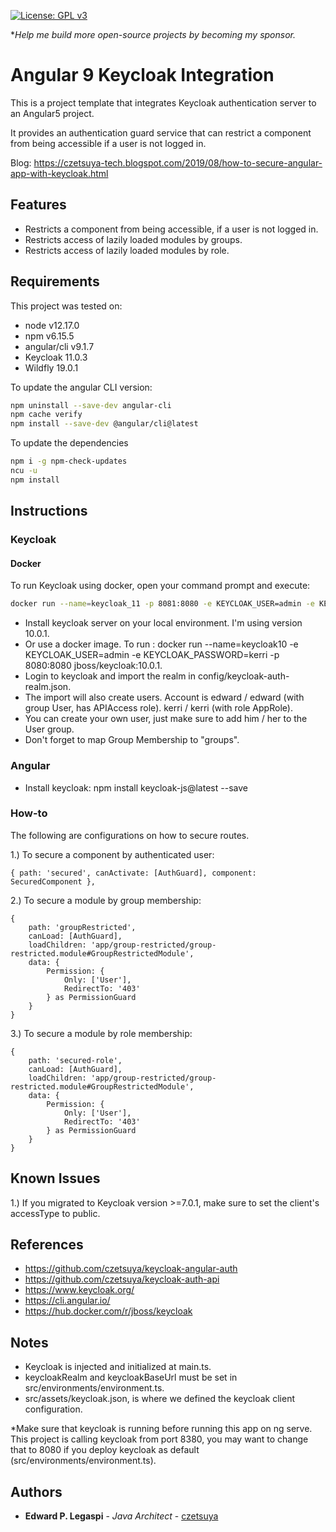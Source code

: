 [![License: GPL v3](https://img.shields.io/badge/License-GPLv3-blue.svg)](https://www.gnu.org/licenses/gpl-3.0)

**Help me build more open-source projects by becoming my sponsor.*

# Angular 9 Keycloak Integration

This is a project template that integrates Keycloak authentication server to an Angular5 project.

It provides an authentication guard service that can restrict a component from being accessible if a user is not logged in.

Blog: https://czetsuya-tech.blogspot.com/2019/08/how-to-secure-angular-app-with-keycloak.html

## Features

 - Restricts a component from being accessible, if a user is not logged in.
 - Restricts access of lazily loaded modules by groups.
 - Restricts access of lazily loaded modules by role.
 
## Requirements

This project was tested on:
 - node v12.17.0
 - npm v6.15.5
 - angular/cli v9.1.7
 - Keycloak 11.0.3
 - Wildfly 19.0.1

To update the angular CLI version:

```sh
npm uninstall --save-dev angular-cli
npm cache verify
npm install --save-dev @angular/cli@latest
```

To update the dependencies

```sh
npm i -g npm-check-updates
ncu -u
npm install
```

## Instructions

### Keycloak

#### Docker

To run Keycloak using docker, open your command prompt and execute:

```sh
docker run --name=keycloak_11 -p 8081:8080 -e KEYCLOAK_USER=admin -e KEYCLOAK_PASSWORD=admin jboss/keycloak:11.0.3
```

 - Install keycloak server on your local environment. I'm using version 10.0.1.
 - Or use a docker image. To run : docker run --name=keycloak10 -e KEYCLOAK_USER=admin -e KEYCLOAK_PASSWORD=kerri -p 8080:8080 jboss/keycloak:10.0.1.
 - Login to keycloak and import the realm in config/keycloak-auth-realm.json.
 - The import will also create users. Account is edward / edward (with group User, has APIAccess role). kerri / kerri (with role AppRole).
 - You can create your own user, just make sure to add him / her to the User group.
 - Don't forget to map Group Membership to "groups".
 
### Angular

 - Install keycloak: npm install keycloak-js@latest --save 
 
### How-to

The following are configurations on how to secure routes.

1.) To secure a component by authenticated user:

```
{ path: 'secured', canActivate: [AuthGuard], component: SecuredComponent },
```

2.) To secure a module by group membership:

```
{
    path: 'groupRestricted',
    canLoad: [AuthGuard],
    loadChildren: 'app/group-restricted/group-restricted.module#GroupRestrictedModule',
    data: {
        Permission: {
            Only: ['User'],
            RedirectTo: '403'
        } as PermissionGuard
    }
}
```

3.) To secure a module by role membership:

```
{
    path: 'secured-role',
    canLoad: [AuthGuard],
    loadChildren: 'app/group-restricted/group-restricted.module#GroupRestrictedModule',
    data: {
        Permission: {
            Only: ['User'],
            RedirectTo: '403'
        } as PermissionGuard
    }
}
```

## Known Issues

1.) If you migrated to Keycloak version >=7.0.1, make sure to set the client's accessType to public.

## References

 - https://github.com/czetsuya/keycloak-angular-auth
 - https://github.com/czetsuya/keycloak-auth-api
 - https://www.keycloak.org/
 - https://cli.angular.io/
 - https://hub.docker.com/r/jboss/keycloak

## Notes

  - Keycloak is injected and initialized at main.ts.
  - keycloakRealm and keycloakBaseUrl must be set in src/environments/environment.ts.
  - src/assets/keycloak.json, is where we defined the keycloak client configuration.
  
*Make sure that keycloak is running before running this app on ng serve. This project is calling keycloak from port 8380, you may want to change that to 8080 if you deploy keycloak as default (src/environments/environment.ts).

## Authors

 * **Edward P. Legaspi** - *Java Architect* - [czetsuya](https://github.com/czetsuya)
